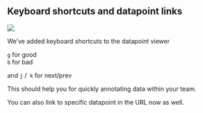 ## Keyboard shortcuts and datapoint links

<img src="../assets/images/bd02cd0-ezgif-2-82ccc4e7f1.gif" />

We’ve added keyboard shortcuts to the datapoint viewer 

`g` for good  
`b` for bad

and `j` /` k` for next/prev

This should help you for quickly annotating data within your team.

You can also link to specific datapoint in the URL now as well.